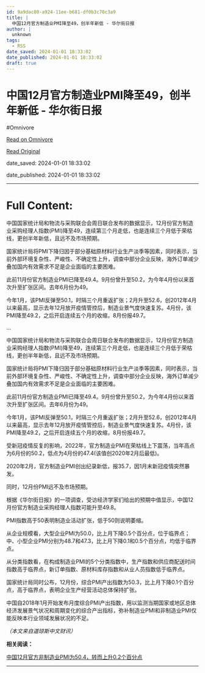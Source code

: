 ```yaml
---
id: 9a9dac80-a924-11ee-b681-df0b3c70c3a9
title: |
  中国12月官方制造业PMI降至49，创半年新低 - 华尔街日报
author: |
  unknown
tags:
  - RSS
date_saved: 2024-01-01 18:33:02
date_published: 2024-01-01 18:33:02
draft: true
---
```


# 中国12月官方制造业PMI降至49，创半年新低 - 华尔街日报
#Omnivore

[Read on Omnivore](https://omnivore.app/me/12-pmi-49-18cc85beaab)

[Read Original](https://cn.wsj.com/amp/articles/%E4%B8%AD%E5%9B%BD12%E6%9C%88%E4%BB%BD%E5%AE%98%E6%96%B9%E5%88%B6%E9%80%A0%E4%B8%9Apmi%E9%99%8D%E8%87%B349-%E8%BF%9E%E9%99%8D%E4%B8%89%E4%B8%AA%E6%9C%88%E4%B8%94%E4%B8%8D%E5%8F%8A%E9%A2%84%E6%9C%9F-f2353e8e)

date_saved: 2024-01-01 18:33:02

date_published: 2024-01-01 18:33:02

--- 

# Full Content: 

中国国家统计局和物流与采购联合会周日联合发布的数据显示，12月份官方制造业采购经理人指数(PMI)降至49，连续第三个月走低，也是连续三个月低于荣枯线，更创半年新低，且远不及市场预期。

国家统计局将PMI下降归因于部分基础原材料行业生产淡季等因素，同时表示，当前外部环境复杂性、严峻性、不确定性上升，调查中部分企业反映，海外订单减少叠加国内有效需求不足是企业面临的主要困难。

此前11月份官方制造业PMI已降至49.4。9月份曾升至50.2，为今年4月份以来首次升至扩张区间。去年6月份为49。

今年1月，该PMI反弹至50.1，时隔三个月重返扩张；2月升至52.6，创2012年4月以来最高，显示去年12月放开疫情管控后，制造业景气度快速复苏。4月份，该PMI降至49.2，之后开启连续五个月的收缩，8月份报49.7。

...

中国国家统计局和物流与采购联合会周日联合发布的数据显示，12月份官方制造业采购经理人指数(PMI)降至49，连续第三个月走低，也是连续三个月低于荣枯线，更创半年新低，且远不及市场预期。

国家统计局将PMI下降归因于部分基础原材料行业生产淡季等因素，同时表示，当前外部环境复杂性、严峻性、不确定性上升，调查中部分企业反映，海外订单减少叠加国内有效需求不足是企业面临的主要困难。

此前11月份官方制造业PMI已降至49.4。9月份曾升至50.2，为今年4月份以来首次升至扩张区间。去年6月份为49。

今年1月，该PMI反弹至50.1，时隔三个月重返扩张；2月升至52.6，创2012年4月以来最高，显示去年12月放开疫情管控后，制造业景气度快速复苏。4月份，该PMI降至49.2，之后开启连续五个月的收缩，8月份报49.7。

受新冠疫情反复的影响，2022年，官方制造业PMI在荣枯线上下震荡，当年高点为6月份的50.2，低点为4月份的47.4(该值创2020年2月后最低)。

2020年2月，官方制造业PMI创出纪录新低，报35.7，因1月末新冠疫情突然暴发。

同时，12月份PMI远不及市场预期。

根据《华尔街日报》的一项调查，受访经济学家们给出的预期中值显示，中国12月份官方制造业采购经理人指数可能升至49.8。

PMI指数高于50表明制造业活动扩张，低于50则说明萎缩。

从企业规模看，大型企业PMI为50.0，比上月下降0.5个百分点，位于临界点；中、小型企业PMI分别为48.7和47.3，比上月下降0.1和0.5个百分点，均低于临界点。

从分类指数看，在构成制造业PMI的5个分类指数中，生产指数和供应商配送时间指数高于临界点，新订单指数、原材料库存指数和从业人员指数低于临界点。

国家统计局同时公布，12月份，综合PMI产出指数为50.3，比上月下降0.1个百分点，高于临界点，表明企业生产经营活动总体保持扩张。

中国自2018年1月开始发布月度综合PMI产出指数，用以监测当期国家或地区总体经济发展景气状况和周期变化的综合产出指标，弥补制造业PMI和非制造业PMI仅能反映本行业领域发展状况的不足。

_（本文来自道琼斯中文财讯）_

**相关阅读：**

[中国12月官方非制造业PMI为50.4，转而上升0.2个百分点](https://cn.wsj.com/articles/CN-CEC-20240102070058)

---

